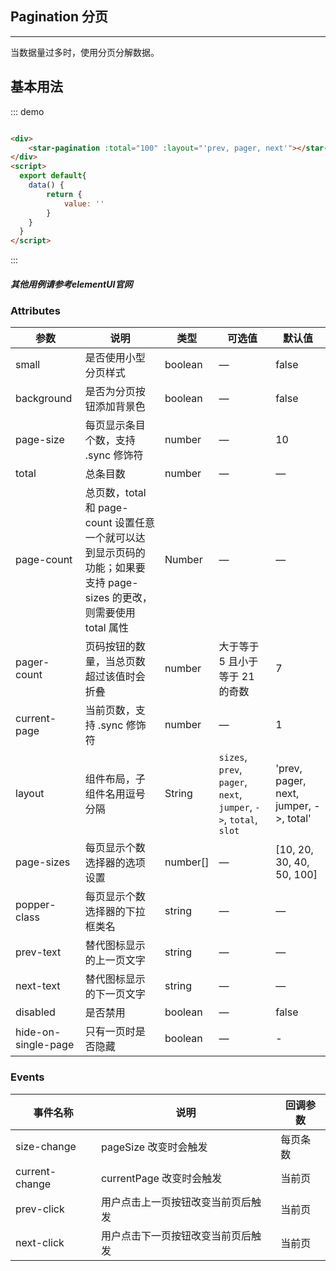 ## Pagination 分页

----
当数据量过多时，使用分页分解数据。

## 基本用法
<div class="dome-alert demo-block">
  <star-pagination :total="100"></star-pagination>
</div>


::: demo
```html

<div>
    <star-pagination :total="100" :layout="'prev, pager, next'"></star-pagination>
</div>
<script>
  export default{
    data() {
        return {
            value: ''
        }
    }
  }
</script>
```
:::

##### 其他用例请参考elementUI官网

### Attributes

| 参数                | 说明                                                         | 类型     | 可选值                                                       | 默认值                                 |
| ------------------- | ------------------------------------------------------------ | -------- | ------------------------------------------------------------ | -------------------------------------- |
| small               | 是否使用小型分页样式                                         | boolean  | —                                                            | false                                  |
| background          | 是否为分页按钮添加背景色                                     | boolean  | —                                                            | false                                  |
| page-size           | 每页显示条目个数，支持 .sync 修饰符                          | number   | —                                                            | 10                                     |
| total               | 总条目数                                                     | number   | —                                                            | —                                      |
| page-count          | 总页数，total 和 page-count 设置任意一个就可以达到显示页码的功能；如果要支持 page-sizes 的更改，则需要使用 total 属性 | Number   | —                                                            | —                                      |
| pager-count         | 页码按钮的数量，当总页数超过该值时会折叠                     | number   | 大于等于 5 且小于等于 21 的奇数                              | 7                                      |
| current-page        | 当前页数，支持 .sync 修饰符                                  | number   | —                                                            | 1                                      |
| layout              | 组件布局，子组件名用逗号分隔                                 | String   | `sizes`, `prev`, `pager`, `next`, `jumper`, `->`, `total`, `slot` | 'prev, pager, next, jumper, ->, total' |
| page-sizes          | 每页显示个数选择器的选项设置                                 | number[] | —                                                            | [10, 20, 30, 40, 50, 100]              |
| popper-class        | 每页显示个数选择器的下拉框类名                               | string   | —                                                            | —                                      |
| prev-text           | 替代图标显示的上一页文字                                     | string   | —                                                            | —                                      |
| next-text           | 替代图标显示的下一页文字                                     | string   | —                                                            | —                                      |
| disabled            | 是否禁用                                                     | boolean  | —                                                            | false                                  |
| hide-on-single-page | 只有一页时是否隐藏                                           | boolean  | —                                                            | -                                      |

### Events

| 事件名称       | 说明                               | 回调参数 |
| -------------- | ---------------------------------- | -------- |
| size-change    | pageSize 改变时会触发              | 每页条数 |
| current-change | currentPage 改变时会触发           | 当前页   |
| prev-click     | 用户点击上一页按钮改变当前页后触发 | 当前页   |
| next-click     | 用户点击下一页按钮改变当前页后触发 | 当前页   |

